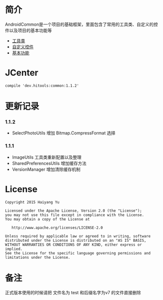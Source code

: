 # 简介

AndroidCommon是一个项目的基础框架，里面包含了常用的工具类、自定义的控件以及项目的基本功能等

- [工具类](https://github.com/BrightYu/AndroidCommon/wiki/Utils)
- [自定义控件](https://github.com/BrightYu/AndroidCommon/wiki/Widgets)
- [基本功能](https://github.com/BrightYu/AndroidCommon/wiki/Modules)


# JCenter
```
compile 'dev.hitools:common:1.1.2'
```

# 更新记录
### 1.1.2
- SelectPhotoUtils 增加 Bitmap.CompressFormat 选择
### 1.1.1
- ImageUtils 工具类重新配置以及整理
- SharedPreferencesUtils 增加缓存方法
- VersionManager 增加清除缓存机制

# License

    Copyright 2015 Haiyang Yu
    
    Licensed under the Apache License, Version 2.0 (the "License");
    you may not use this file except in compliance with the License.
    You may obtain a copy of the License at

       http://www.apache.org/licenses/LICENSE-2.0

    Unless required by applicable law or agreed to in writing, software
    distributed under the License is distributed on an "AS IS" BASIS,
    WITHOUT WARRANTIES OR CONDITIONS OF ANY KIND, either express or implied.
    See the License for the specific language governing permissions and
    limitations under the License.


# 备注
正式版本使用的时候请把 文件名为 test 和后缀名字为v7 的文件直接删除
